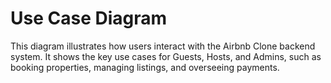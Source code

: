 # Use Case Diagram

This diagram illustrates how users interact with the Airbnb Clone backend system. It shows the key use cases for Guests, Hosts, and Admins, such as booking properties, managing listings, and overseeing payments.

